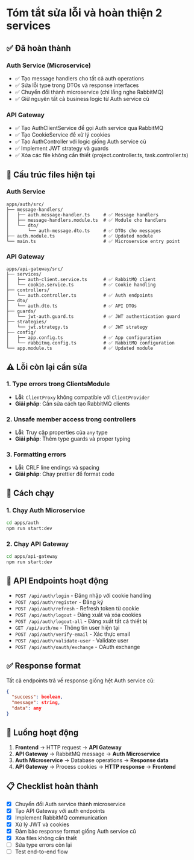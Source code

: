 # Tóm tắt sửa lỗi và hoàn thiện 2 services

## ✅ Đã hoàn thành

### Auth Service (Microservice)

- ✅ Tạo message handlers cho tất cả auth operations
- ✅ Sửa lỗi type trong DTOs và response interfaces
- ✅ Chuyển đổi thành microservice (chỉ lắng nghe RabbitMQ)
- ✅ Giữ nguyên tất cả business logic từ Auth service cũ

### API Gateway

- ✅ Tạo AuthClientService để gọi Auth service qua RabbitMQ
- ✅ Tạo CookieService để xử lý cookies
- ✅ Tạo AuthController với logic giống Auth service cũ
- ✅ Implement JWT strategy và guards
- ✅ Xóa các file không cần thiết (project.controller.ts, task.controller.ts)

## 🔧 Cấu trúc files hiện tại

### Auth Service

```
apps/auth/src/
├── message-handlers/
│   ├── auth.message-handler.ts     # ✅ Message handlers
│   ├── message-handlers.module.ts  # ✅ Module cho handlers
│   └── dto/
│       └── auth-message.dto.ts     # ✅ DTOs cho messages
├── auth.module.ts                  # ✅ Updated module
└── main.ts                         # ✅ Microservice entry point
```

### API Gateway

```
apps/api-gateway/src/
├── services/
│   ├── auth-client.service.ts      # ✅ RabbitMQ client
│   └── cookie.service.ts           # ✅ Cookie handling
├── controllers/
│   └── auth.controller.ts          # ✅ Auth endpoints
├── dto/
│   └── auth.dto.ts                 # ✅ API DTOs
├── guards/
│   └── jwt-auth.guard.ts           # ✅ JWT authentication guard
├── strategies/
│   └── jwt.strategy.ts             # ✅ JWT strategy
├── config/
│   ├── app.config.ts               # ✅ App configuration
│   └── rabbitmq.config.ts          # ✅ RabbitMQ configuration
└── app.module.ts                   # ✅ Updated module
```

## ⚠️ Lỗi còn lại cần sửa

### 1. Type errors trong ClientsModule

- **Lỗi**: `ClientProxy` không compatible với `ClientProvider`
- **Giải pháp**: Cần sửa cách tạo RabbitMQ clients

### 2. Unsafe member access trong controllers

- **Lỗi**: Truy cập properties của `any` type
- **Giải pháp**: Thêm type guards và proper typing

### 3. Formatting errors

- **Lỗi**: CRLF line endings và spacing
- **Giải pháp**: Chạy prettier để format code

## 🚀 Cách chạy

### 1. Chạy Auth Microservice

```bash
cd apps/auth
npm run start:dev
```

### 2. Chạy API Gateway

```bash
cd apps/api-gateway
npm run start:dev
```

## 📡 API Endpoints hoạt động

- `POST /api/auth/login` - Đăng nhập với cookie handling
- `POST /api/auth/register` - Đăng ký
- `POST /api/auth/refresh` - Refresh token từ cookie
- `POST /api/auth/logout` - Đăng xuất và xóa cookies
- `POST /api/auth/logout-all` - Đăng xuất tất cả thiết bị
- `GET /api/auth/me` - Thông tin user hiện tại
- `POST /api/auth/verify-email` - Xác thực email
- `POST /api/auth/validate-user` - Validate user
- `POST /api/auth/oauth/exchange` - OAuth exchange

## ✅ Response format

Tất cả endpoints trả về response giống hệt Auth service cũ:

```json
{
  "success": boolean,
  "message": string,
  "data": any
}
```

## 🔄 Luồng hoạt động

1. **Frontend** → HTTP request → **API Gateway**
2. **API Gateway** → RabbitMQ message → **Auth Microservice**
3. **Auth Microservice** → Database operations → **Response data**
4. **API Gateway** → Process cookies → **HTTP response** → **Frontend**

## 📋 Checklist hoàn thành

- [x] Chuyển đổi Auth service thành microservice
- [x] Tạo API Gateway với auth endpoints
- [x] Implement RabbitMQ communication
- [x] Xử lý JWT và cookies
- [x] Đảm bảo response format giống Auth service cũ
- [x] Xóa files không cần thiết
- [ ] Sửa type errors còn lại
- [ ] Test end-to-end flow
